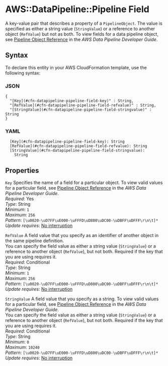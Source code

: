 # AWS::DataPipeline::Pipeline Field<a name="aws-properties-datapipeline-pipeline-field"></a>

A key\-value pair that describes a property of a `PipelineObject`\. The value is specified as either a string value \(`StringValue`\) or a reference to another object \(`RefValue`\) but not as both\. To view fields for a data pipeline object, see [Pipeline Object Reference](https://docs.aws.amazon.com/datapipeline/latest/DeveloperGuide/dp-pipeline-objects.html) in the _AWS Data Pipeline Developer Guide_\.

## Syntax<a name="aws-properties-datapipeline-pipeline-field-syntax"></a>

To declare this entity in your AWS CloudFormation template, use the following syntax:

### JSON<a name="aws-properties-datapipeline-pipeline-field-syntax.json"></a>

```
{
  "[Key](#cfn-datapipeline-pipeline-field-key)" : String,
  "[RefValue](#cfn-datapipeline-pipeline-field-refvalue)" : String,
  "[StringValue](#cfn-datapipeline-pipeline-field-stringvalue)" : String
}
```

### YAML<a name="aws-properties-datapipeline-pipeline-field-syntax.yaml"></a>

```
  [Key](#cfn-datapipeline-pipeline-field-key): String
  [RefValue](#cfn-datapipeline-pipeline-field-refvalue): String
  [StringValue](#cfn-datapipeline-pipeline-field-stringvalue):
    String
```

## Properties<a name="aws-properties-datapipeline-pipeline-field-properties"></a>

`Key` <a name="cfn-datapipeline-pipeline-field-key"></a>
Specifies the name of a field for a particular object\. To view valid values for a particular field, see [Pipeline Object Reference](https://docs.aws.amazon.com/datapipeline/latest/DeveloperGuide/dp-pipeline-objects.html) in the _AWS Data Pipeline Developer Guide_\.  
_Required_: Yes  
_Type_: String  
_Minimum_: `1`  
_Maximum_: `256`  
_Pattern_: `[\u0020-\uD7FF\uE000-\uFFFD\uD800\uDC00-\uDBFF\uDFFF\r\n\t]*`  
_Update requires_: [No interruption](https://docs.aws.amazon.com/AWSCloudFormation/latest/UserGuide/using-cfn-updating-stacks-update-behaviors.html#update-no-interrupt)

`RefValue` <a name="cfn-datapipeline-pipeline-field-refvalue"></a>
A field value that you specify as an identifier of another object in the same pipeline definition\.  
You can specify the field value as either a string value \(`StringValue`\) or a reference to another object \(`RefValue`\), but not both\.
Required if the key that you are using requires it\.  
_Required_: Conditional  
_Type_: String  
_Minimum_: `1`  
_Maximum_: `256`  
_Pattern_: `[\u0020-\uD7FF\uE000-\uFFFD\uD800\uDC00-\uDBFF\uDFFF\r\n\t]*`  
_Update requires_: [No interruption](https://docs.aws.amazon.com/AWSCloudFormation/latest/UserGuide/using-cfn-updating-stacks-update-behaviors.html#update-no-interrupt)

`StringValue` <a name="cfn-datapipeline-pipeline-field-stringvalue"></a>
A field value that you specify as a string\. To view valid values for a particular field, see [Pipeline Object Reference](https://docs.aws.amazon.com/datapipeline/latest/DeveloperGuide/dp-pipeline-objects.html) in the _AWS Data Pipeline Developer Guide_\.  
You can specify the field value as either a string value \(`StringValue`\) or a reference to another object \(`RefValue`\), but not both\.
Required if the key that you are using requires it\.  
_Required_: Conditional  
_Type_: String  
_Minimum_: `0`  
_Maximum_: `10240`  
_Pattern_: `[\u0020-\uD7FF\uE000-\uFFFD\uD800\uDC00-\uDBFF\uDFFF\r\n\t]*`  
_Update requires_: [No interruption](https://docs.aws.amazon.com/AWSCloudFormation/latest/UserGuide/using-cfn-updating-stacks-update-behaviors.html#update-no-interrupt)
